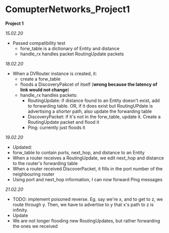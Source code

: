 # ComupterNetworks_Project1

**Project 1**

*15.02.20*
* Passed compatibility test
  * forw_table is a dictionary of Entity and distance
  * handle_rx handles packet RoutingUpdate packets
  
*18.02.20*
* When a DVRouter instance is created, it:
  * create a forw_table
  * floods a DiscoveryPakcet of itself (**wrong because the latency of link would not change**)
  * handle_rx handles packets:
    * RoutingUpdate: if distance found to an Entity doesn't exist, add to forwarding table. OR, if it does exist but RoutingUPdate is advertising a *shorter* path, also update the forwarding table
    * DiscoveryPacket: if it's not in the forw_table, update it. Create a RoutingUpdate packet and flood it
    * Ping: currently just floods it
    
*19.02.20*
* Updated:
 * forw_table to contain ports, next_hop, and distance to an Entity
 * When a router receives a RoutingUpdate, we edit next_hop and distance to the router's forwarding table
 * When a router received DiscoverPacket, it fills in the port number of the neighbouring router
 * Using port and next_hop information, I can now forward Ping messages

*21.02.20*
 * TODO: implement poisoned reverse. Eg. say we're x, and to get to z, we route through y. Then, we have to advertise to y that x's path to z is infinity.
 * Update
  * We are not longer flooding new RoutingUpdates, but rather forwarding the ones we received
 

